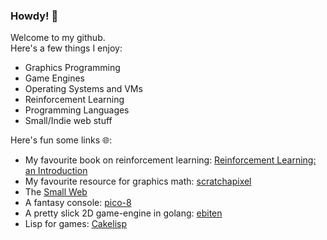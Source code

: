 ### Howdy! 👋
Welcome to my github.  
Here's a few things I enjoy:  
- Graphics Programming
- Game Engines
- Operating Systems and VMs
- Reinforcement Learning
- Programming Languages
- Small/Indie web stuff  

Here's fun some links 🌐:  
- My favourite book on reinforcement learning: [Reinforcement Learning: an Introduction](http://www.incompleteideas.net/book/RLbook2020.pdf)
- My favourite resource for graphics math: [scratchapixel](https://www.scratchapixel.com/)
- The [Small Web](https://ar.al/2020/08/07/what-is-the-small-web/)
- A fantasy console: [pico-8](https://www.lexaloffle.com/pico-8.php)
- A pretty slick 2D game-engine in golang: [ebiten](https://github.com/hajimehoshi/ebiten)
- Lisp for games: [Cakelisp](https://macoy.me/blog/programming/CakelispIntro)

<!--
**nfgrep/nfgrep** is a ✨ _special_ ✨ repository because its `README.md` (this file) appears on your GitHub profile.

Here are some ideas to get you started:

- 🔭 I’m currently working on ...
- 🌱 I’m currently learning ...
- 👯 I’m looking to collaborate on ...
- 🤔 I’m looking for help with ...
- 💬 Ask me about ...
- 📫 How to reach me: ...
- 😄 Pronouns: ...
- ⚡ Fun fact: ...
-->
